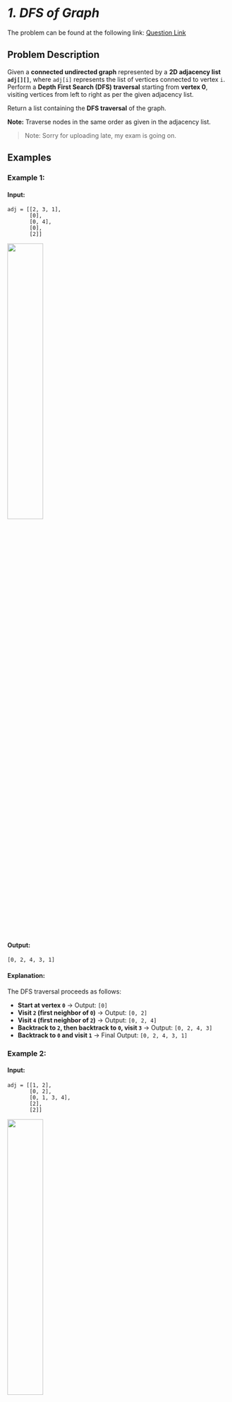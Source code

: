 # _1. DFS of Graph_

The problem can be found at the following link: [Question Link](https://www.geeksforgeeks.org/problems/depth-first-traversal-for-a-graph/1)

## **Problem Description**

Given a **connected undirected graph** represented by a **2D adjacency list `adj[][]`**, where `adj[i]` represents the list of vertices connected to vertex `i`.  
Perform a **Depth First Search (DFS) traversal** starting from **vertex 0**, visiting vertices from left to right as per the given adjacency list.

Return a list containing the **DFS traversal** of the graph.

**Note:** Traverse nodes in the same order as given in the adjacency list.

> Note: Sorry for uploading late, my exam is going on.

## **Examples**

### **Example 1:**

#### **Input:**

```
adj = [[2, 3, 1],
       [0],
       [0, 4],
       [0],
       [2]]
```

<img src="https://github.com/user-attachments/assets/5ab8ff7f-c58c-4035-9993-4de191cf627b" width="40%">

#### **Output:**

```
[0, 2, 4, 3, 1]
```

#### **Explanation:**

The DFS traversal proceeds as follows:

- **Start at vertex `0`** → Output: `[0]`
- **Visit `2` (first neighbor of `0`)** → Output: `[0, 2]`
- **Visit `4` (first neighbor of `2`)** → Output: `[0, 2, 4]`
- **Backtrack to `2`, then backtrack to `0`, visit `3`** → Output: `[0, 2, 4, 3]`
- **Backtrack to `0` and visit `1`** → Final Output: `[0, 2, 4, 3, 1]`

### **Example 2:**

#### **Input:**

```
adj = [[1, 2],
       [0, 2],
       [0, 1, 3, 4],
       [2],
       [2]]
```

<img src="https://github.com/user-attachments/assets/ab16fb62-988e-4cf6-be87-6aacb50fe9c5" width="40%">

#### **Output:**

```
[0, 1, 2, 3, 4]
```

#### **Explanation:**

The DFS traversal proceeds as follows:

- **Start at vertex `0`** → Output: `[0]`
- **Visit `1` (first neighbor of `0`)** → Output: `[0, 1]`
- **Visit `2` (first neighbor of `1`)** → Output: `[0, 1, 2]`
- **Visit `3` (first neighbor of `2`)** → Output: `[0, 1, 2, 3]`
- **Backtrack to `2` and visit `4`** → Final Output: `[0, 1, 2, 3, 4]`

## **Constraints:**

- $1 \leq$ `adj.size()` $\leq 10^4$
- $1 \leq$ `adj[i][j]` $\leq 10^4$

## **My Approach**

### **Recursive DFS (Using Lambda Function)**

### **Algorithm Steps:**

1. Maintain a **visited array** to track visited nodes.
2. Implement **DFS using recursion** and a **lambda function**.
3. Start DFS traversal from node `0` and recursively visit neighbors in the given order.
4. If a node is **unvisited**, continue DFS.
5. Store the **DFS traversal sequence** in a list.

## **Time and Auxiliary Space Complexity**

- **Expected Time Complexity:** O(V + E), since each vertex and edge is visited once.
- **Expected Auxiliary Space Complexity:** O(V), as we store the visited array and recursive function calls.

## **Code (C++)**

```cpp
class Solution {
  public:
    vector<int> dfs(vector<vector<int>>& adj) {
        int V = adj.size();
        vector<int> res, vis(V, 0);
        function<void(int)> traverse = [&](int v) {
            vis[v] = 1;
            res.push_back(v);
            for (int u : adj[v])
                if (!vis[u]) traverse(u);
        };
        for (int i = 0; i < V; i++)
            if (!vis[i]) traverse(i);
        return res;
    }
};
```

<details>
<summary><h2 align="center">⚡ Alternative Approaches</h2></summary>

## 📊 **2️⃣ Iterative DFS Approach (Using Stack)**

#### **Algorithm Steps:**

1. Use a **stack** to perform Depth-First Search iteratively.
2. For each unvisited vertex, push it to the stack and mark it visited.
3. Process the top element and push its unvisited neighbors in reverse order to maintain DFS order.
4. Repeat the process until the stack is empty.

```cpp
class Solution {
public:
    vector<int> dfs(vector<vector<int>>& adj) {
        int V = adj.size();
        vector<int> res;
        vector<bool> vis(V, false);
        for (int i = 0; i < V; i++) {
            if (!vis[i]) {
                stack<int> st;
                st.push(i);
                while (!st.empty()) {
                    int v = st.top();
                    st.pop();
                    if (!vis[v]) {
                        vis[v] = true;
                        res.push_back(v);
                        for (int j = adj[v].size() - 1; j >= 0; j--) {
                            int u = adj[v][j];
                            if (!vis[u])
                                st.push(u);
                        }
                    }
                }
            }
        }
        return res;
    }
};
```

#### 📝 **Complexity Analysis:**

- ✅ **Time Complexity:** O(V + E) - Each vertex and edge are processed once.
- ✅ **Space Complexity:** O(V) - Due to the stack used in the iterative approach.

#### ✅ **Why This Approach?**

It eliminates the risk of stack overflow due to recursion, making it suitable for graphs with a large depth.

## 🔄 **3️⃣ Recursive DFS without Lambda (Traditional Approach)**

#### **Algorithm Steps:**

1. Use a helper function for recursion.
2. Start from an unvisited vertex, mark it as visited, and add to the result.
3. Recursively call the function for each unvisited neighbor.

```cpp
class Solution {
public:
    void dfsUtil(int v, vector<vector<int>>& adj, vector<int>& res, vector<bool>& vis) {
        vis[v] = true;
        res.push_back(v);
        for (int u : adj[v]) {
            if (!vis[u])
                dfsUtil(u, adj, res, vis);
        }
    }

    vector<int> dfs(vector<vector<int>>& adj) {
        int V = adj.size();
        vector<int> res;
        vector<bool> vis(V, false);
        for (int i = 0; i < V; i++) {
            if (!vis[i])
                dfsUtil(i, adj, res, vis);
        }
        return res;
    }
};
```

#### 📝 **Complexity Analysis:**

- ✅ **Time Complexity:** O(V + E) - Each vertex and edge are processed once.
- ✅ **Space Complexity:** O(V) - Due to the recursive call stack.

#### ✅ **Why This Approach?**

The traditional recursive approach is simple and intuitive, but it risks stack overflow for deep recursion.

### 🆚 **Comparison of Approaches**

| **Approach**                | ⏱️ **Time Complexity** | 🗂️ **Space Complexity** | ✅ **Pros**                                | ⚠️ **Cons**                                 |
| --------------------------- | ---------------------- | ----------------------- | ------------------------------------------ | ------------------------------------------- |
| Recursive DFS (Lambda)      | 🟢 O(V + E)            | 🟡 O(V)                 | Compact code with lambda functions         | Potential stack overflow for deep recursion |
| Iterative DFS (Stack)       | 🟢 O(V + E)            | 🟡 O(V)                 | No recursion issues, avoids stack overflow | Slightly more complex than recursive        |
| Recursive DFS (Traditional) | 🟢 O(V + E)            | 🟡 O(V)                 | Simple and intuitive recursive approach    | Risk of stack overflow for large graphs     |

✅ **Best Choice?**

- Use **Recursive DFS with Lambda** for compact and readable code when graph depth is manageable.
- Use **Iterative DFS** to avoid recursion issues when the graph has a large depth.
- The **Traditional Recursive DFS** is good for simple cases but should be avoided for deep recursion.

</details>

## **Code (Java)**

```java
class Solution {
    public ArrayList<Integer> dfs(ArrayList<ArrayList<Integer>> adj) {
        ArrayList<Integer> r = new ArrayList<>();
        boolean[] v = new boolean[adj.size()];
        for (int i = 0; i < adj.size(); i++) if (!v[i]) go(i, adj, v, r);
        return r;
    }
    void go(int i, ArrayList<ArrayList<Integer>> a, boolean[] v, ArrayList<Integer> r) {
        v[i] = true;
        r.add(i);
        for (int j : a.get(i)) if (!v[j]) go(j, a, v, r);
    }
}
```

## **Code (Python)**

```python
class Solution:
    def dfs(self, adj):
        r, v = [], [False] * len(adj)
        def go(i):
            v[i] = True
            r.append(i)
            for j in adj[i]:
                if not v[j]:
                    go(j)
        for i in range(len(adj)):
            if not v[i]:
                go(i)
        return r

```

## **Contribution and Support:**

For discussions, questions, or doubts related to this solution, feel free to connect on LinkedIn: [Any Questions](https://www.linkedin.com/in/patel-hetkumar-sandipbhai-8b110525a/). Let’s make this learning journey more collaborative!

⭐ **If you find this helpful, please give this repository a star!** ⭐

---

<div align="center">
  <h3><b>📍Visitor Count</b></h3>
</div>

<p align="center">
  <img src="https://profile-counter.glitch.me/Hunterdii/count.svg" />
</p>
